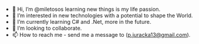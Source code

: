 - 👋 Hi, I’m @miletosos learning new things is my life passion.
- 👀 I’m interested in new technologies with a potential to shape the World.
- 🌱 I’m currently learning C# and .Net, more in the future.
- 💞️ I’m looking to collaborate.
- 📫 How to reach me - send me a message to (p.juracka13@gmail.com).

<!---
miletosos/miletosos is a ✨ special ✨ repository because its `README.md` (this file) appears on your GitHub profile.
You can click the Preview link to take a look at your changes.
--->
